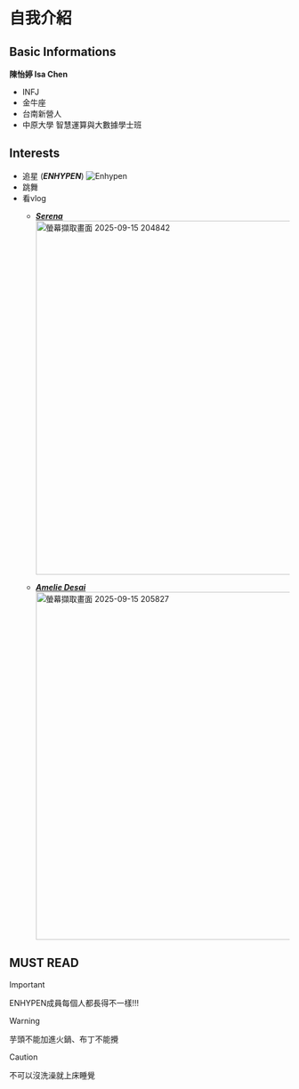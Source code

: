 # 自我介紹
## Basic Informations
**陳怡婷 Isa Chen**
- INFJ
- 金牛座
- 台南新營人
- 中原大學 智慧運算與大數據學士班
## Interests
- 追星 (***ENHYPEN***)
      ![Enhypen](https://i.pinimg.com/1200x/34/e9/76/34e97686ee8620979ba6a5f7a98367a3.jpg)
- 跳舞
- 看vlog
  - [***Serena***](https://www.youtube.com/@serena.mp4)
      <img width="1974" height="636" alt="螢幕擷取畫面 2025-09-15 204842" src="https://github.com/user-attachments/assets/fd50af30-2aba-4577-ab68-79dc4de026bd" />
      
  - [***Amelie Desai***](https://www.youtube.com/@ameliedesai)
      <img width="1851" height="625" alt="螢幕擷取畫面 2025-09-15 205827" src="https://github.com/user-attachments/assets/b2a5303f-eb7f-44c5-86bd-e9deb734e7e6" />
## MUST READ
> [!IMPORTANT]
> ENHYPEN成員每個人都長得不一樣!!!

> [!WARNING]
> 芋頭不能加進火鍋、布丁不能攪

> [!CAUTION]
> 不可以沒洗澡就上床睡覺

